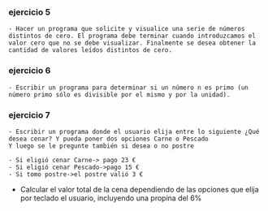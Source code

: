 ### ejercicio 5

    - Hacer un programa que solicite y visualice una serie de números distintos de cero. El programa debe terminar cuando introduzcamos el valor cero que no se debe visualizar. Finalmente se desea obtener la cantidad de valores leídos distintos de cero.

### ejercicio 6

    - Escribir un programa para determinar si un número n es primo (un número primo sólo es divisible por el mismo y por la unidad).

### ejercicio 7

    - Escribir un programa donde el usuario elija entre lo siguiente ¿Qué desea cenar? Y pueda poner dos opciones Carne o Pescado
    Y luego se le pregunte también si desea o no postre

    - Si eligió cenar Carne-> pago 23 €
    - Si eligió cenar Pescado->pago 15 € 
    - Si tomo postre->el postre valió 3 €

- Calcular el valor total de la cena dependiendo de las opciones que elija por teclado el usuario, incluyendo una propina del 6%